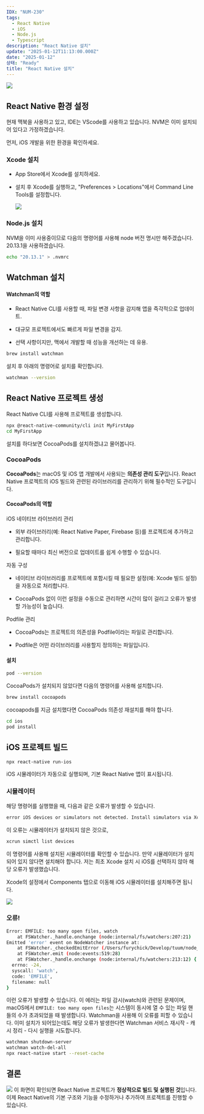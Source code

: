 ```yaml
---
IDX: "NUM-230"
tags:
  - React Native
  - iOS
  - Node.js
  - Typescript
description: "React Native 설치"
update: "2025-01-12T11:13:00.000Z"
date: "2025-01-12"
상태: "Ready"
title: "React Native 설치"
---
```

![](image1.png)
## **React Native 환경 설정**

현재 맥북을 사용하고 있고, IDE는 VScode를 사용하고 있습니다. NVM은 이미 설치되어 있다고 가정하겠습니다. 

먼저, iOS 개발을 위한 환경을 확인하세요.

### **Xcode 설치**

- App Store에서 Xcode를 설치하세요.

- 설치 후 Xcode를 실행하고, "Preferences > Locations"에서 Command Line Tools를 설정합니다.

    ![](image2.png)
### **Node.js 설치**

NVM을 이미 사용중이므로 다음의 명령어를 사용해 node 버전 명시만 해주겠습니다. 20.13.1을 사용하겠습니다. 

```bash
echo "20.13.1" > .nvmrc
```

## Watchman 설치

#### **Watchman의 역할**

- React Native CLI를 사용할 때, 파일 변경 사항을 감지해 앱을 즉각적으로 업데이트.

- 대규모 프로젝트에서도 빠르게 파일 변경을 감지.

- 선택 사항이지만, 맥에서 개발할 때 성능을 개선하는 데 유용.

```bash
brew install watchman
```

설치 후 아래의 명령어로 설치를 확인합니다. 

```bash
watchman --version
```

## React Native 프로젝트 생성

React Native CLI를 사용해 프로젝트를 생성합니다.

```bash
npx @react-native-community/cli init MyFirstApp
cd MyFirstApp
```

설치를 하다보면 CocoaPods를 설치하겠냐고 물어봅니다. 

### CocoaPods

**CocoaPods**는 macOS 및 iOS 앱 개발에서 사용되는 **의존성 관리 도구**입니다. React Native 프로젝트의 iOS 빌드와 관련된 라이브러리를 관리하기 위해 필수적인 도구입니다.

#### **CocoaPods의 역할**

iOS 네이티브 라이브러리 관리

- 외부 라이브러리(예: React Native Paper, Firebase 등)를 프로젝트에 추가하고 관리합니다.

- 필요할 때마다 최신 버전으로 업데이트를 쉽게 수행할 수 있습니다.

자동 구성

- 네이티브 라이브러리를 프로젝트에 포함시킬 때 필요한 설정(예: Xcode 빌드 설정)을 자동으로 처리합니다.

- CocoaPods 없이 이런 설정을 수동으로 관리하면 시간이 많이 걸리고 오류가 발생할 가능성이 높습니다.

Podfile 관리

- CocoaPods는 프로젝트의 의존성을 Podfile이라는 파일로 관리합니다.

- Podfile은 어떤 라이브러리를 사용할지 정의하는 파일입니다.

#### 설치

```bash
pod --version
```

CocoaPods가 설치되지 않았다면 다음의 명령어를 사용해 설치합니다. 

```bash
brew install cocoapods
```

cocoapods를 지금 설치했다면 CocoaPods 의존성 재설치를 해야 합니다. 

```bash
cd ios
pod install
```

## iOS 프로젝트 빌드

```bash
npx react-native run-ios
```

iOS 시뮬레이터가 자동으로 실행되며, 기본 React Native 앱이 표시됩니다.

### 시뮬레이터

해당 명령어를 실행했을 때, 다음과 같은 오류가 발생할 수 있습니다. 

```bash
error iOS devices or simulators not detected. Install simulators via Xcode or connect a physical iOS device
```

이 오류는 시뮬레이터가 설치되지 않은 것으로,

```bash
xcrun simctl list devices
```

이 명령어를 사용해 설치된 시뮬레이터를 확인할 수 있습니다. 만약 시뮬레이터가 설치되어 있지 않다면 설치해야 합니다. 저는 최초 Xcode 설치 시 iOS를 선택하지 않아 해당 오류가 발생했습니다. 

Xcode의 설정에서 Components 탭으로 이동해 iOS 시뮬레이터를 설치해주면 됩니다. 

![](image3.png)
### 오류!

```bash
Error: EMFILE: too many open files, watch
    at FSWatcher._handle.onchange (node:internal/fs/watchers:207:21)
Emitted 'error' event on NodeWatcher instance at:
    at FSWatcher._checkedEmitError (/Users/furychick/Develop/tuum/node_modules/metro-file-map/src/watchers/NodeWatcher.js:82:12)
    at FSWatcher.emit (node:events:519:28)
    at FSWatcher._handle.onchange (node:internal/fs/watchers:213:12) {
  errno: -24,
  syscall: 'watch',
  code: 'EMFILE',
  filename: null
}
```

이런 오류가 발생할 수 있습니다. 이 에러는 파일 감시(watch)와 관련된 문제이며, macOS에서 `EMFILE: too many open files`는 시스템이 동시에 열 수 있는 파일 핸들의 수가 초과되었을 때 발생합니다. Watchman을 사용해 이 오류를 피할 수 있습니다. 이미 설치가 되어있는데도 해당 오류가 발생한다면 Watchman 서비스 재시작 - 캐시 정리 - 다시 실행을 시도합니다. 

```bash
watchman shutdown-server
watchman watch-del-all
npx react-native start --reset-cache
```

## 결론

![](image4.png)
이 화면이 확인되면 React Native 프로젝트가 **정상적으로 빌드 및 실행된 것**입니다. 이제 React Native의 기본 구조와 기능을 수정하거나 추가하여 프로젝트를 진행할 수 있습니다.



